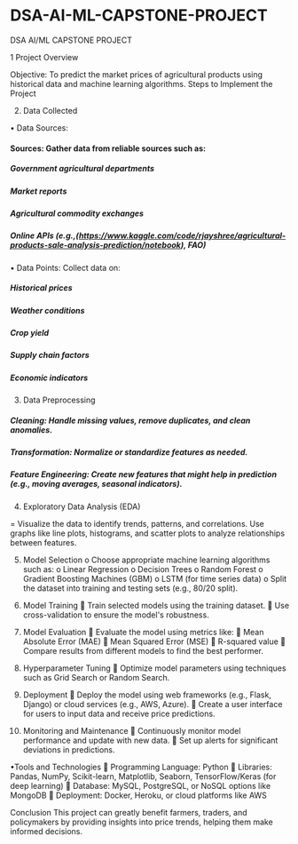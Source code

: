 # DSA-AI-ML-CAPSTONE-PROJECT
DSA AI/ML CAPSTONE PROJECT

1	  Project Overview

Objective: To predict the market prices of agricultural products using historical data and machine learning algorithms.
Steps to Implement the Project

2.	Data Collected

•   Data Sources:

  #### Sources: Gather data from reliable sources such as:
  ##### Government agricultural departments
  ##### Market reports
  ##### Agricultural commodity exchanges
  ##### Online APIs (e.g.,(https://www.kaggle.com/code/rjayshree/agricultural-products-sale-analysis-prediction/notebook), FAO)

•   Data Points: Collect data on:
#####   Historical prices
#####   Weather conditions
#####   Crop yield
#####   Supply chain factors
#####   Economic indicators

3.	  Data Preprocessing
#####   Cleaning: Handle missing values, remove duplicates, and clean anomalies.
#####   Transformation: Normalize or standardize features as needed.
#####   Feature Engineering: Create new features that might help in prediction (e.g., moving averages, seasonal indicators).

4.    Exploratory Data Analysis (EDA)
  
=   Visualize the data to identify trends, patterns, and correlations.
   Use graphs like line plots, histograms, and scatter plots to analyze relationships between features.

5.    Model Selection
o Choose appropriate machine learning algorithms such as:
o Linear Regression
o Decision Trees
o Random Forest
o Gradient Boosting Machines (GBM)
o LSTM (for time series data)
o Split the dataset into training and testing sets (e.g., 80/20 split).


6.    Model Training
 Train selected models using the training dataset.
 Use cross-validation to ensure the model's robustness.

7.    Model Evaluation
 Evaluate the model using metrics like:
 Mean Absolute Error (MAE)
 Mean Squared Error (MSE)
 R-squared value
 Compare results from different models to find the best performer.

8.    Hyperparameter Tuning
 Optimize model parameters using techniques such as Grid Search or Random Search.

9.    Deployment
 Deploy the model using web frameworks (e.g., Flask, Django) or cloud services (e.g., AWS, Azure).
 Create a user interface for users to input data and receive price predictions.

10.    Monitoring and Maintenance
 Continuously monitor model performance and update with new data.
 Set up alerts for significant deviations in predictions.

•Tools and Technologies
 Programming Language: Python
 Libraries: Pandas, NumPy, Scikit-learn, Matplotlib, Seaborn, TensorFlow/Keras (for deep learning)
 Database: MySQL, PostgreSQL, or NoSQL options like MongoDB
 Deployment: Docker, Heroku, or cloud platforms like AWS

Conclusion
This project can greatly benefit farmers, traders, and policymakers by providing insights into price trends, helping them make informed decisions. 


